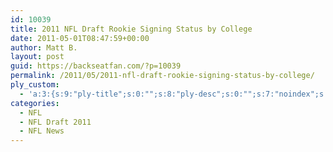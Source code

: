 ```yaml
---
id: 10039
title: 2011 NFL Draft Rookie Signing Status by College
date: 2011-05-01T08:47:59+00:00
author: Matt B.
layout: post
guid: https://backseatfan.com/?p=10039
permalink: /2011/05/2011-nfl-draft-rookie-signing-status-by-college/
ply_custom:
  - 'a:3:{s:9:"ply-title";s:0:"";s:8:"ply-desc";s:0:"";s:7:"noindex";s:0:"";}'
categories:
  - NFL
  - NFL Draft 2011
  - NFL News
---
```


<div class="entry">
</div>
